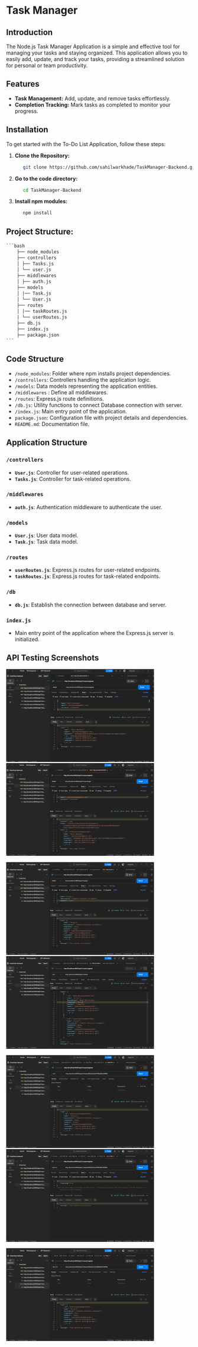 # Task Manager

## Introduction

The Node.js Task Manager Application is a simple and effective tool for managing your tasks and staying organized. This application allows you to easily add, update, and track your tasks, providing a streamlined solution for personal or team productivity.

## Features

- **Task Management:** Add, update, and remove tasks effortlessly.
- **Completion Tracking:** Mark tasks as completed to monitor your progress.

## Installation

To get started with the To-Do List Application, follow these steps:

1. **Clone the Repository:**

    ```bash
       git clone https://github.com/sahilwarkhade/TaskManager-Backend.git
    ```

2. **Go to the code directory:**

    ```bash
       cd TaskManager-Backend
    ```

3. **Install npm modules:**
    ```bash
       npm install
    ```


## Project Structure:
    ```bash
        ├── node_modules
        ├── controllers
        │ ├── Tasks.js
        │ └── user.js
        ├── middlewares
        │ ├── auth.js
        ├── models
        │ |── Task.js
        | └── User.js
        ├── routes
        │ |── taskRoutes.js
        | └── userRoutes.js
        ├── db.js
        ├── index.js
        ├── package.json
    ```

## Code Structure

- `/node_modules`: Folder where npm installs project dependencies.
- `/controllers`: Controllers handling the application logic.
- `/models`: Data models representing the application entities.
- `/middlewares` : Define all middlewares.
- `/routes`: Express.js route definitions.
- `/db.js`: Utility functions to connect Database connection with server.
- `/index.js`: Main entry point of the application.
- `package.json`: Configuration file with project details and dependencies.
- `README.md`: Documentation file.


## Application Structure

### `/controllers`

- **`User.js`**: Controller for user-related operations.
- **`Tasks.js`**: Controller for task-related operations.

### `/middlewares`

- **`auth.js`**: Authentication middleware to authenticate the user.

### `/models`

- **`User.js`**: User data model.
- **`Task.js`**: Task data model.

### `/routes`

- **`userRoutes.js`**: Express.js routes for user-related endpoints.
- **`taskRoutes.js`**: Express.js routes for task-related endpoints.


### `/db`

- **`db.js`**: Establish the connection between database and server.

### `index.js`

- Main entry point of the application where the Express.js server is initialized.



## API Testing Screenshots


<img src="images/test-register.png" alt="Testing Image" width="400" height="250">       <img src="images/test-login.png" alt="Testing Image" width="400" height="250">

<img src="images/test-task-post.png" alt="Testing Image" width="400" height="250">      <img src="images/test-task-get.png" alt="Testing Image" width="400" height="250">

<img src="images/test-task-getSingleTask.png" alt="Testing Image" width="400" height="250">     <img src="images/test-task-update.png" alt="Testing Image" width="400" height="250">

<img src="images/test-task-delete.png" alt="Testing Image" width="400" height="250">


<!-- ![App Screenshot](images/test-register.png) -->
<!-- ![App Screenshot](images/test-login.png)
![App Screenshot](images/test-task-post.png)
![App Screenshot](images/test-task-get.png)
![App Screenshot](images/test-task-getSingleTask.png)
![App Screenshot](images/test-task-update.png)
![App Screenshot](images/test-task-delete.png) -->
